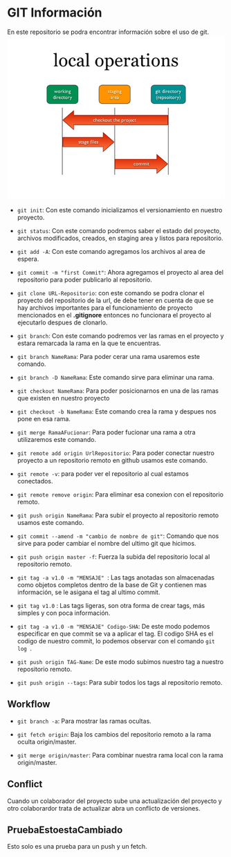 # GIT Información
En este repositorio se podra encontrar información sobre el uso de git.
![operation git](git-and-github.jpg)

*   ```git init```: Con este comando inicializamos el versionamiento en nuestro proyecto.
*   ```git status```: Con este comando podremos saber el estado del proyecto, archivos modificados, creados, en staging area y listos para repositorio.
*   ```git add -A```: Con este comando agregamos los archivos al area de espera.
*   ```git commit -m "first Commit"```: Ahora agregamos el proyecto al area del repositorio para poder publicarlo al repositorio.

*   ```git clone URL-Repositorio```: con este comando se podra clonar el proyecto del repositorio de la url, de debe tener en cuenta de que se hay archivos importantes para el funcionamiento de proyecto mencionados en el **.gitignore** entonces no funcionara el proyecto al ejecutarlo despues de clonarlo.

*   ```git branch```: Con este comando podremos ver las ramas en el proyecto y estara remarcada la rama en la que te encuentras.
*   ```git branch NameRama```: Para poder cerar una rama usaremos este comando.
*   ```git branch -D NameRama```: Este comando sirve para eliminar una rama.
*   ```git checkout NameRama```: Para poder posicionarnos en una de las ramas que existen en nuestro proyecto
* ```git checkout -b NameRama```: Este comando crea la rama y despues nos pone en esa rama.
*   ```git merge RamaAFucionar```: Para poder fucionar una rama a otra utilizaremos este comando.
*   ```git remote add origin UrlRepositorio```: Para poder conectar nuestro proyecto a un repositorio remoto en github usamos este comando.

*   ```git remote -v```: para poder ver el repositorio al cual estamos conectados.
*   ```git remote remove origin```: Para eliminar esa conexion con el repositorio remoto.

*   ```git push origin NameRama```: Para subir el proyecto al repositorio remoto usamos este comando.

*   ```git commit --amend -m "cambio de nombre de git"```: Comando que nos sirve para poder cambiar el nombre del ultimo git que hicimos.

*   ```git push origin master -f```: Fuerza la subida del repositorio local al repositorio remoto.

*   ```git tag -a v1.0 -m "MENSAJE" ```: Las tags anotadas son almacenadas como objetos completos dentro de la base de Git y contienen mas información, se le asigana el tag al ultimo commit.

*   ```git tag v1.0``` : Las tags ligeras, son otra forma de crear tags, más simples y con poca información.

*   ```git tag -a v1.0 -m "MENSAJE" Codigo-SHA```: De este modo podemos especificar en que commit se va a aplicar el tag. El codigo SHA es el codigo de nuestro commit, lo podemos observar con el comando ```git log ```.

*   ```git push origin TAG-Name```: De este modo subimos nuestro tag a nuestro repositorio remoto.

*   ```git push origin --tags```: Para subir todos los tags al repositorio remoto.

## Workflow

*   ```git branch -a```: Para mostrar las ramas ocultas.

*   ```git fetch origin```: Baja los cambios del repositorio remoto a la rama oculta origin/master.

*   ```git merge origin/master```: Para combinar nuestra rama local con la rama origin/master.

## Conflict
 Cuando un colaborador del proyecto sube una actualización del proyecto y otro colaborardor trata de actualizar abra un conflicto de versiones.


 ## PruebaEstoestaCambiado
 Esto solo es una prueba para un push y un fetch.